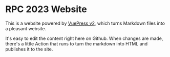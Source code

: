# RPC 2023 Website
This is a website powered by [VuePress v2](https://v2.vuepress.vuejs.org/), which turns Markdown files into a pleasant website. 

It's easy to edit the content right here on Github. When changes are made, there's a little Action that runs to turn the markdown into HTML and publishes it to the site.

